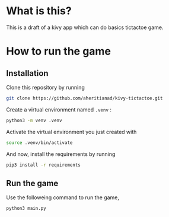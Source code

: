 # What is this?

This is a draft of a kivy app which can do basics tictactoe game.

# How to run the game 

## Installation
Clone this repository by running 
```bash
git clone https://github.com/aheritianad/kivy-tictactoe.git
```

Create a virtual environment named `.venv` :
```bash
python3 -m venv .venv
```
Activate the virtual environment you just created with
```bash
source .venv/bin/activate
```
And now, install the requirements by running 
```bash
pip3 install -r requirements
```

## Run the game

Use the followeing command to run the game, 
```bash
python3 main.py
```